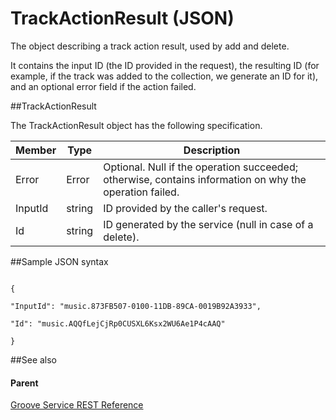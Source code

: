 # TrackActionResult (JSON)   


The object describing a track action result, used by add and delete.

It contains the input ID (the ID provided in the request), the resulting ID (for example, if the track was added to the collection, we generate an ID for it), and an optional error field if the action failed.

##TrackActionResult


The TrackActionResult object has the following specification.

| **Member** | **Type** | **Description**                                                                                         |
|------------|----------|---------------------------------------------------------------------------------------------------------|
| Error      | Error    | Optional. Null if the operation succeeded; otherwise, contains information on why the operation failed. |
| InputId    | string   | ID provided by the caller's request.                                                                    |
| Id         | string   | ID generated by the service (null in case of a delete).                                                 |

##Sample JSON syntax
```

{

"InputId": "music.873FB507-0100-11DB-89CA-0019B92A3933",

"Id": "music.AQQfLejCjRp0CUSXL6Ksx2WU6Ae1P4cAAQ"

}
```
##See also


#### Parent

[Groove Service REST Reference](Groove%20Service%20REST$20Reference.md)
